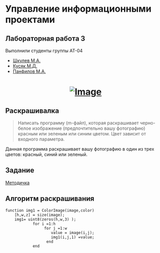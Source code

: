# Управление информационными проектами
## Лабораторная работа 3 
Выполнили студенты группы АТ-04
* [Шкулев М.А.](https://vk.com/kkkulekkk)
* [Кусяк М.Д.](https://vk.com/dizes1337)
* [Панфилов М.А.](https://vk.com/id264961334)

<a href="https://flutter.dev/">
  <h1 align="center">
    <picture>
      <source media="(prefers-color-scheme: dark)" srcset="https://i.imgur.com/ib9ilwq.jpg">
      <img alt="Image" src="https://i.imgur.com/ib9ilwq.jpg">
    </picture>
  </h1>
</a>

## Раскрашивалка
> Написать программу (m-файл), которая раскрашивает черно-белое изображение 
> (предпочтительно вашу фотографию) красным или зеленым или синим цветом. 
> Цвет зависит от входного параметра.

Данная программа раскрашивает вашу фотографию в один из трех цветов: красный, синий или зеленый.

## Задание
[Методичка](task.md)
## Алгоритм раскрашивания

```
function img1 = ColorImage(image,color)
    [h,w,z] = size(image);
    img1= uint8(zeros(h,w,3) );
            for i =1:h
                 for j =1:w
                    value = image(i,j);
                    img1(i,j,1) =value;       
                  end
            end
  ```
